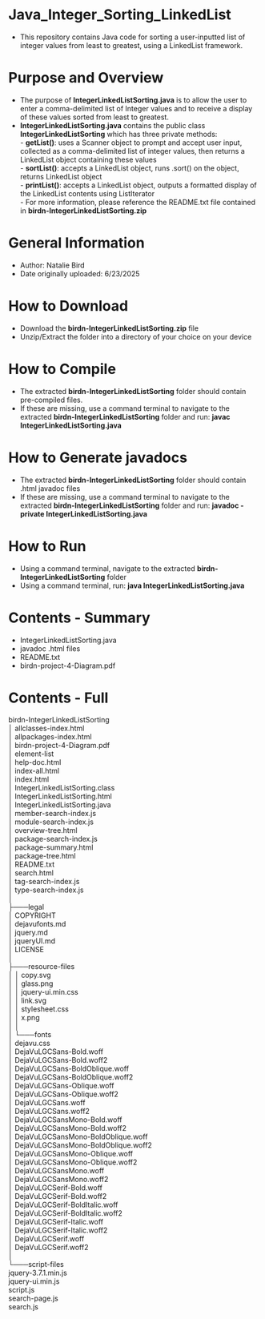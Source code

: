 # Java_Integer_Sorting_LinkedList
- This repository contains Java code for sorting a user-inputted list of integer values from least to greatest, using a LinkedList framework.

# Purpose and Overview
- The purpose of **IntegerLinkedListSorting.java** is to allow the user to enter a comma-delimited list of Integer values and to receive a display of these values sorted from least to greatest.
- **IntegerLinkedListSorting.java** contains the public class **IntegerLinkedListSorting** which has three private methods:
<br /> -  **getList()**: uses a Scanner object to prompt and accept user input, collected as a comma-delimited list of integer values, then returns a LinkedList object containing these values
<br /> -  **sortList()**: accepts a LinkedList object, runs .sort() on the object, returns LinkedList object
<br /> -  **printList()**: accepts a LinkedList object, outputs a formatted display of the LinkedList contents using ListIterator
<br /> -  For more information, please reference the README.txt file contained in **birdn-IntegerLinkedListSorting.zip**

# General Information
- Author: Natalie Bird
- Date originally uploaded: 6/23/2025

# How to Download
- Download the **birdn-IntegerLinkedListSorting.zip** file
- Unzip/Extract the folder into a directory of your choice on your device

# How to Compile
- The extracted **birdn-IntegerLinkedListSorting** folder should contain pre-compiled files.
- If these are missing, use a command terminal to navigate to the extracted **birdn-IntegerLinkedListSorting** folder and run: **javac IntegerLinkedListSorting.java**

# How to Generate javadocs
- The extracted **birdn-IntegerLinkedListSorting** folder should contain .html javadoc files
- If these are missing, use a command terminal to navigate to the extracted **birdn-IntegerLinkedListSorting** folder and run: **javadoc -private IntegerLinkedListSorting.java**

# How to Run
- Using a command terminal, navigate to the extracted **birdn-IntegerLinkedListSorting** folder
- Using a command terminal, run: **java IntegerLinkedListSorting.java**

# Contents - Summary
- IntegerLinkedListSorting.java    
- javadoc .html files
- README.txt
- birdn-project-4-Diagram.pdf

# Contents - Full

birdn-IntegerLinkedListSorting
<br />│   allclasses-index.html
<br />│   allpackages-index.html
<br />│   birdn-project-4-Diagram.pdf
<br />│   element-list
<br />│   help-doc.html
<br />│   index-all.html
<br />│   index.html
<br />│   IntegerLinkedListSorting.class
<br />│   IntegerLinkedListSorting.html
<br />│   IntegerLinkedListSorting.java
<br />│   member-search-index.js
<br />│   module-search-index.js
<br />│   overview-tree.html
<br />│   package-search-index.js
<br />│   package-summary.html
<br />│   package-tree.html
<br />│   README.txt
<br />│   search.html
<br />│   tag-search-index.js
<br />│   type-search-index.js
<br />│
<br />├───legal
<br />│       COPYRIGHT
<br />│       dejavufonts.md
<br />│       jquery.md
<br />│       jqueryUI.md
<br />│       LICENSE
<br />│
<br />├───resource-files
<br />│   │   copy.svg
<br />│   │   glass.png
<br />│   │   jquery-ui.min.css
<br />│   │   link.svg
<br />│   │   stylesheet.css
<br />│   │   x.png
<br />│   │
<br />│   └───fonts
<br />│           dejavu.css
<br />│           DejaVuLGCSans-Bold.woff
<br />│           DejaVuLGCSans-Bold.woff2
<br />│           DejaVuLGCSans-BoldOblique.woff
<br />│           DejaVuLGCSans-BoldOblique.woff2
<br />│           DejaVuLGCSans-Oblique.woff
<br />│           DejaVuLGCSans-Oblique.woff2
<br />│           DejaVuLGCSans.woff
<br />│           DejaVuLGCSans.woff2
<br />│           DejaVuLGCSansMono-Bold.woff
<br />│           DejaVuLGCSansMono-Bold.woff2
<br />│           DejaVuLGCSansMono-BoldOblique.woff
<br />│           DejaVuLGCSansMono-BoldOblique.woff2
<br />│           DejaVuLGCSansMono-Oblique.woff
<br />│           DejaVuLGCSansMono-Oblique.woff2
<br />│           DejaVuLGCSansMono.woff
<br />│           DejaVuLGCSansMono.woff2
<br />│           DejaVuLGCSerif-Bold.woff
<br />│           DejaVuLGCSerif-Bold.woff2
<br />│           DejaVuLGCSerif-BoldItalic.woff
<br />│           DejaVuLGCSerif-BoldItalic.woff2
<br />│           DejaVuLGCSerif-Italic.woff
<br />│           DejaVuLGCSerif-Italic.woff2
<br />│           DejaVuLGCSerif.woff
<br />│           DejaVuLGCSerif.woff2
<br />│
<br />└───script-files
        <br />jquery-3.7.1.min.js
        <br />jquery-ui.min.js
        <br />script.js
        <br />search-page.js
        <br />search.js
